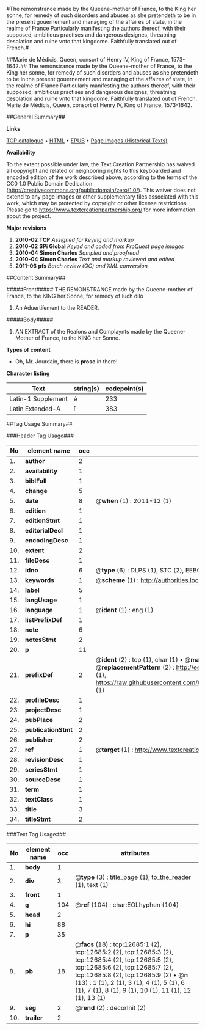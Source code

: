 #The remonstrance made by the Queene-mother of France, to the King her sonne, for remedy of such disorders and abuses as she pretendeth to be in the present gouernement and managing of the affaires of state, in the realme of France Particularly manifesting the authors thereof, with their supposed, ambitious practises and dangerous designes, threatning desolation and ruine vnto that kingdome. Faithfully translated out of French.#

##Marie de Médicis, Queen, consort of Henry IV, King of France, 1573-1642.##
The remonstrance made by the Queene-mother of France, to the King her sonne, for remedy of such disorders and abuses as she pretendeth to be in the present gouernement and managing of the affaires of state, in the realme of France Particularly manifesting the authors thereof, with their supposed, ambitious practises and dangerous designes, threatning desolation and ruine vnto that kingdome. Faithfully translated out of French.
Marie de Médicis, Queen, consort of Henry IV, King of France, 1573-1642.

##General Summary##

**Links**

[TCP catalogue](http://www.ota.ox.ac.uk/tcp/)  • 
[HTML](http://tei.it.ox.ac.uk/tcp/Texts-HTML/free/A07/A07150.html)  • 
[EPUB](http://tei.it.ox.ac.uk/tcp/Texts-EPUB/free/A07/A07150.epub) • 
[Page images (Historical Texts)](https://historicaltexts.jisc.ac.uk/eebo-99847635e)

**Availability**

To the extent possible under law, the Text Creation Partnership has waived all copyright and related or neighboring rights to this keyboarded and encoded edition of the work described above, according to the terms of the CC0 1.0 Public Domain Dedication (http://creativecommons.org/publicdomain/zero/1.0/). This waiver does not extend to any page images or other supplementary files associated with this work, which may be protected by copyright or other license restrictions. Please go to https://www.textcreationpartnership.org/ for more information about the project.

**Major revisions**

1. __2010-02__ __TCP__ *Assigned for keying and markup*
1. __2010-02__ __SPi Global__ *Keyed and coded from ProQuest page images*
1. __2010-04__ __Simon Charles__ *Sampled and proofread*
1. __2010-04__ __Simon Charles__ *Text and markup reviewed and edited*
1. __2011-06__ __pfs__ *Batch review (QC) and XML conversion*

##Content Summary##

#####Front#####
THE REMONSTRANCE made by the Queene-mother of
France, to the KING her Sonne, for remedy of ſuch diſo
1. An Aduertiſement to the READER.

#####Body#####

1. AN EXTRACT of the Reaſons and Complaynts made by the
Queene-Mother of France, to the KING her Sonne.

**Types of content**

  * Oh, Mr. Jourdain, there is **prose** in there!

**Character listing**


|Text|string(s)|codepoint(s)|
|---|---|---|
|Latin-1 Supplement|é|233|
|Latin Extended-A|ſ|383|

##Tag Usage Summary##

###Header Tag Usage###

|No|element name|occ|attributes|
|---|---|---|---|
|1.|__author__|2||
|2.|__availability__|1||
|3.|__biblFull__|1||
|4.|__change__|5||
|5.|__date__|8| @__when__ (1) : 2011-12 (1)|
|6.|__edition__|1||
|7.|__editionStmt__|1||
|8.|__editorialDecl__|1||
|9.|__encodingDesc__|1||
|10.|__extent__|2||
|11.|__fileDesc__|1||
|12.|__idno__|6| @__type__ (6) : DLPS (1), STC (2), EEBO-CITATION (1), PROQUEST (1), VID (1)|
|13.|__keywords__|1| @__scheme__ (1) : http://authorities.loc.gov/ (1)|
|14.|__label__|5||
|15.|__langUsage__|1||
|16.|__language__|1| @__ident__ (1) : eng (1)|
|17.|__listPrefixDef__|1||
|18.|__note__|6||
|19.|__notesStmt__|2||
|20.|__p__|11||
|21.|__prefixDef__|2| @__ident__ (2) : tcp (1), char (1)  •  @__matchPattern__ (2) : ([0-9\-]+):([0-9IVX]+) (1), (.+) (1)  •  @__replacementPattern__ (2) : http://eebo.chadwyck.com/downloadtiff?vid=$1&page=$2 (1), https://raw.githubusercontent.com/textcreationpartnership/Texts/master/tcpchars.xml#$1 (1)|
|22.|__profileDesc__|1||
|23.|__projectDesc__|1||
|24.|__pubPlace__|2||
|25.|__publicationStmt__|2||
|26.|__publisher__|2||
|27.|__ref__|1| @__target__ (1) : http://www.textcreationpartnership.org/docs/. (1)|
|28.|__revisionDesc__|1||
|29.|__seriesStmt__|1||
|30.|__sourceDesc__|1||
|31.|__term__|1||
|32.|__textClass__|1||
|33.|__title__|3||
|34.|__titleStmt__|2||


###Text Tag Usage###

|No|element name|occ|attributes|
|---|---|---|---|
|1.|__body__|1||
|2.|__div__|3| @__type__ (3) : title_page (1), to_the_reader (1), text (1)|
|3.|__front__|1||
|4.|__g__|104| @__ref__ (104) : char:EOLhyphen (104)|
|5.|__head__|2||
|6.|__hi__|88||
|7.|__p__|35||
|8.|__pb__|18| @__facs__ (18) : tcp:12685:1 (2), tcp:12685:2 (2), tcp:12685:3 (2), tcp:12685:4 (2), tcp:12685:5 (2), tcp:12685:6 (2), tcp:12685:7 (2), tcp:12685:8 (2), tcp:12685:9 (2)  •  @__n__ (13) : 1 (1), 2 (1), 3 (1), 4 (1), 5 (1), 6 (1), 7 (1), 8 (1), 9 (1), 10 (1), 11 (1), 12 (1), 13 (1)|
|9.|__seg__|2| @__rend__ (2) : decorInit (2)|
|10.|__trailer__|2||
